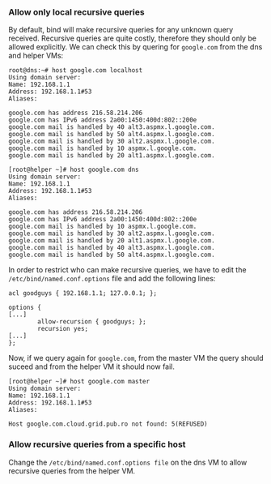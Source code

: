 ### Allow only local recursive queries

By default, bind will make recursive queries for any unknown query received.
Recursive queries are quite costly, therefore they should only be allowed explicitly.
We can check this by quering for `google.com` from the dns and helper VMs:

```
root@dns:~# host google.com localhost
Using domain server:
Name: 192.168.1.1
Address: 192.168.1.1#53
Aliases:

google.com has address 216.58.214.206
google.com has IPv6 address 2a00:1450:400d:802::200e
google.com mail is handled by 40 alt3.aspmx.l.google.com.
google.com mail is handled by 50 alt4.aspmx.l.google.com.
google.com mail is handled by 30 alt2.aspmx.l.google.com.
google.com mail is handled by 10 aspmx.l.google.com.
google.com mail is handled by 20 alt1.aspmx.l.google.com.

[root@helper ~]# host google.com dns
Using domain server:
Name: 192.168.1.1
Address: 192.168.1.1#53
Aliases:

google.com has address 216.58.214.206
google.com has IPv6 address 2a00:1450:400d:802::200e
google.com mail is handled by 10 aspmx.l.google.com.
google.com mail is handled by 30 alt2.aspmx.l.google.com.
google.com mail is handled by 20 alt1.aspmx.l.google.com.
google.com mail is handled by 40 alt3.aspmx.l.google.com.
google.com mail is handled by 50 alt4.aspmx.l.google.com.
```

In order to restrict who can make recursive queries, we have to edit the `/etc/bind/named.conf.options` file and add the following lines:

```
acl goodguys { 192.168.1.1; 127.0.0.1; };

options {
[...]
        allow-recursion { goodguys; };
        recursion yes;
[...]
};
```

Now, if we query again for `google.com`, from the master VM the query should suceed and from the helper VM it should now fail.

```
[root@helper ~]# host google.com master
Using domain server:
Name: 192.168.1.1
Address: 192.168.1.1#53
Aliases:

Host google.com.cloud.grid.pub.ro not found: 5(REFUSED)
```

### Allow recursive queries from a specific host

Change the `/etc/bind/named.conf.options file` on the dns VM to allow recursive queries from the helper VM.


